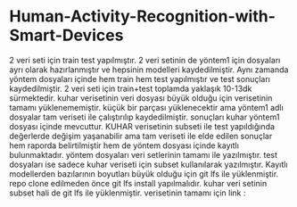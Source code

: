 ﻿# Human-Activity-Recognition-with-Smart-Devices
2 veri seti için train test yapılmıştır. 2 veri setinin de yöntem1 için dosyaları ayrı olarak hazırlanmıştır ve hepsinin modelleri kaydedilmiştir. Aynı zamanda yöntem dosyaları içinde hem train hem test yapılmıştır ve test sonuçları kaydedilmiştir. 2 veri seti için train+test toplamda yaklaşık 10-13dk sürmektedir.
kuhar verisetinin veri dosyası büyük olduğu için verisetinin tamamı yüklenememiştir. küçük bir parçası yüklenecektir ama yöntem1 adlı dosyalar tam veriseti ile çalıştırılıp kaydedilmiştir. sonuçları kuhar yöntem1 dosyası içinde mevcuttur.
KUHAR verisetinin subseti ile test yapıldığında değerlerde değişim yaşanabilir ama tam veriseti ile elde edilen sonuçlar hem raporda belirtilmiştir hem de yöntem dosyası içinde kayıtlı bulunmaktadır.
yöntem dosyaları veri setlerinin tamamı ile yazılmıştır. test dosyaları ise sadece kuhar veriseti için subset kullanılarak yazılmıştır.
Kayıtlı modellerden bazılarının boyutları büyük olduğu için git lfs ile yüklenmiştir. repo clone edilmeden önce git lfs install yapılmalıdır. kuhar veri setinin subset hali de git lfs ile yüklenmiştir. 
verisetinin tamamı için link :
